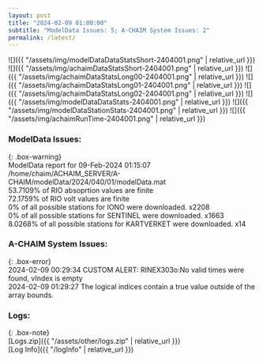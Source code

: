 ```yaml
---
layout: post
title: "2024-02-09 01:00:00"
subtitle: "ModelData Issues: 5; A-CHAIM System Issues: 2"
permalink: /latest/
---
```


![]({{ "/assets/img/modelDataDataStatsShort-2404001.png" | relative_url }})
![]({{ "/assets/img/achaimDataStatsShort-2404001.png" | relative_url }})
![]({{ "/assets/img/achaimDataStatsLong00-2404001.png" | relative_url }})
![]({{ "/assets/img/achaimDataStatsLong01-2404001.png" | relative_url }})
![]({{ "/assets/img/achaimDataStatsLong02-2404001.png" | relative_url }})
![]({{ "/assets/img/modelDataDataStats-2404001.png" | relative_url }})
![]({{ "/assets/img/modelDataStationStats-2404001.png" | relative_url }})
![]({{ "/assets/img/achaimRunTime-2404001.png" | relative_url }})


### ModelData Issues:  
  
{: .box-warning}  
 ModelData report for 09-Feb-2024 01:15:07   
 /home/chaim/ACHAIM_SERVER/A-CHAIM/modelData/2024/040/01/modelData.mat   
 53.7109% of RIO absoprtion values are finite   
 72.1759% of RIO volt values are finite   
 0% of all possible stations for IONO were downloaded. x2208   
 0% of all possible stations for SENTINEL were downloaded. x1663   
 8.0268% of all possible stations for KARTVERKET were downloaded. x14   
  
### A-CHAIM System Issues:  
  
{: .box-error}  
2024-02-09 00:29:34 CUSTOM ALERT: RINEX303o:No valid times were found, vIndex is empty  
2024-02-09 01:29:27 The logical indices contain a true value outside of the array bounds.  

### Logs:  
  
{: .box-note}  
[Logs.zip]({{ "/assets/other/logs.zip" | relative_url }})  
[Log Info]({{ "/logInfo" | relative_url }})  
